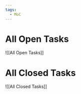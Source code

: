 ```yaml
---
tags:
  - MoC
---
```




# All Open Tasks

![[All Open Tasks]]

# All Closed Tasks

![[All Closed Tasks]]

